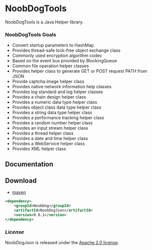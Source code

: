 # NoobDogTools

NoobDogTools is a Java Helper library.

### NoobDogTools Goals

* Convert startup parameters to HashMap
* Provides thread-safe lock-free object exchange class
* Commonly used encryption algorithm codec
* Based on the event bus provided by BlockingQueue
* Common file operation helper classes
* Provides helper class to generate GET or POST request PATH from JSON
* Provide captcha image helper class
* Provides native network information help classes
* Provides log standard and log helper classes
* Provides a chain design helper class
* Provides a numeric data type helper class
* Provides object class data type helper class
* Provides a string data type helper class
* Provides a performance tracking helper class
* Provides a random number helper class
* Provides an input stream helper class
* Provides a thread helper class
* Provides a date and time helper class
* Provides a WebService helper class
* Provides XML helper class

## Documentation

## Download

- [maven][1]

[1]: https://mvnrepository.com/artifact/io.github.putao520/NoobDogJson

```xml
<dependency>
    <groupId>NoobDog</groupId>
    <artifactId>NoobDogJson</artifactId>
    <version>0.0.1</version>
</dependency>
```

### *License*

NoobDogJson is released under the [Apache 2.0 license](license.txt).
